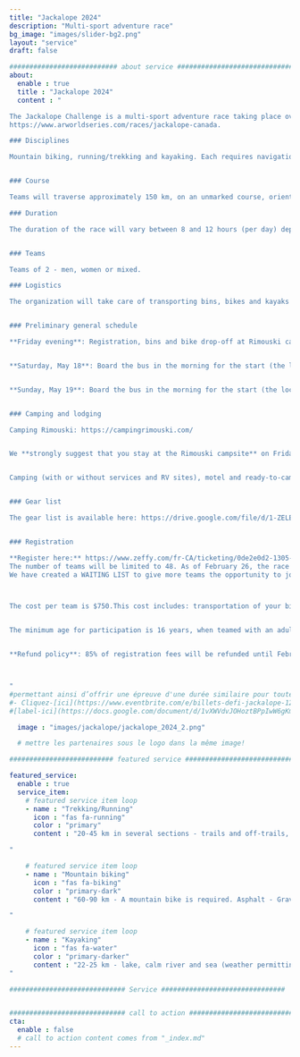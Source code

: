 ```yaml
---
title: "Jackalope 2024"
description: "Multi-sport adventure race"
bg_image: "images/slider-bg2.png"
layout: "service"
draft: false

########################### about service #############################
about:
  enable : true
  title : "Jackalope 2024"
  content : "

The Jackalope Challenge is a multi-sport adventure race taking place over 2 days (in stages) on May 18 and 19, 2024. The event aims to offer teams a memorable adventure, while showcasing the beauty and attractions of the Bas-Saint-Laurent region. This race is part of the Adventure Racing World Series:
https://www.arworldseries.com/races/jackalope-canada.

### Disciplines

Mountain biking, running/trekking and kayaking. Each requires navigation. The distances indicated below may vary slightly from the final route. This race is a demanding endurance event. Although it is not reserved for athletes, you should have experience in all the disciplines covered by the race.


### Course

Teams will traverse approximately 150 km, on an unmarked course, orienting themselves with map and compass. The course is designed to challenge experienced teams, while offering new teams the opportunity to experience a longer race format. As such, several checkpoints will be optional so that each team can choose a level of difficulty to meet their objectives. We expect a minority of teams to collect all the checkpoints. The route will remain secret until the day before the race.

### Duration

The duration of the race will vary between 8 and 12 hours (per day) depending on your choice of routes, checkpoints and speed. There will be time barriers at different points during the race.


### Teams

Teams of 2 - men, women or mixed.

### Logistics

The organization will take care of transporting bins, bikes and kayaks if required. Teams will have access to their bins at certain transitions between disciplines. The kayak is supplied with your registration and the model will be as follows: https://www.rtmkayaks.com/optimo-evo-confort/


### Preliminary general schedule

**Friday evening**: Registration, bins and bike drop-off at Rimouski campground.


**Saturday, May 18**: Board the bus in the morning for the start (the location will be communicated to you at registration). You will finish the race at your car. Bins and bikes handled at Rimouski campground.


**Sunday, May 19**: Board the bus in the morning for the start (the location will be communicated to you at check-in). Closing of the course and prize-giving will take place at the end of the day.


### Camping and lodging

Camping Rimouski: https://campingrimouski.com/


We **strongly suggest that you stay at the Rimouski campsite** on Friday and Saturday evenings. Check-in and handling of transition bins and bikes will be done on site. Don't delay in booking if you require a particular type of accommodation.


Camping (with or without services and RV sites), motel and ready-to-camp are available. Reserve directly with the campground and mention your Jackalope Challenge membership for a discount.


### Gear list

The gear list is available here: https://drive.google.com/file/d/1-ZELEHGfbgt3Yg9YXTUKYDSTe7eCjU5a/view?usp=sharing


### Registration

**Register here:** https://www.zeffy.com/fr-CA/ticketing/0de2e0d2-1305-47de-b6fb-bd52251ff1b1
The number of teams will be limited to 48. As of February 26, the race is **SOLD OUT**!
We have created a WAITING LIST to give more teams the opportunity to join us: https://forms.gle/nESqq9uFxdzrf3Sq8



The cost per team is $750.This cost includes: transportation of your bins, bikes and kayak, kayak rental, loan of a satellite tracking device, course and map design, and post-race meals. Please note that a wetsuit (sleeveless accepted) is mandatory for a kayak section. Wetsuits can be rented upon registration.


The minimum age for participation is 16 years, when teamed with an adult. This requires approval by race management. Contact us beforehand to discuss.


**Refund policy**: 85% of registration fees will be refunded until February 1, 2024. Between February 2 and April 1, 2024, 50% of registration fees will be refunded. Between April 2 and May 1, 2024, 25% of the registration fee will be refunded. Between May 2, 2024 and race day, no refunds will be issued. Until May 2, teams may transfer their registration after informing the organizing committee. In all cases, teams will be charged a transaction fee.



"
#permettant ainsi d’offrir une épreuve d'une durée similaire pour toutes les équipes.
#- Cliquez-[ici](https://www.eventbrite.com/e/billets-defi-jackalope-12h-2022-245827264967)!
#[label-ici](https://docs.google.com/document/d/1vXWVdvJOHoztBPpIwW6gKmgLnIvYCMgz/edit?usp=sharing&ouid=101057629570461989254&rtpof=true&sd=true)

  image : "images/jackalope/jackalope_2024_2.png"

  # mettre les partenaires sous le logo dans la même image!

########################## featured service ############################

featured_service:
  enable : true
  service_item:
    # featured service item loop
    - name : "Trekking/Running"
      icon : "fas fa-running"
      color : "primary"
      content : "20-45 km in several sections - trails and off-trails, coastering, stream and marsh crossings.

"

    # featured service item loop
    - name : "Mountain biking"
      icon : "fas fa-biking"
      color : "primary-dark"
      content : "60-90 km - A mountain bike is required. Asphalt - Gravel roads - Single track - Logging roads - ATV trails.

"

    # featured service item loop
    - name : "Kayaking"
      icon : "fas fa-water"
      color : "primary-darker"
      content : "22-25 km - lake, calm river and sea (weather permitting).
"

############################# Service ###############################


############################# call to action #################################
cta:
  enable : false
  # call to action content comes from "_index.md"
---
```

